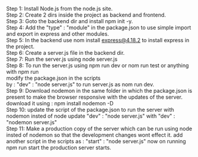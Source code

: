 Step 1: Install Node.js from the node.js site. <br>
Step 2: Create 2 dirs inside the project as backend and frontend. <br>
Step 3: Goto the backend dir and install npm init -y. <br>
Step 4: Add the "type" : "module" in the package.json to use simple import and export in express and other modules. <br>
Step 5: In the backend use nom install express@4.18.2 to install express in the project. <br>
Step 6: Create a server.js file in the backend dir. <br>
Step 7: Run the server.js using node server.js <br>
Step 8: To run the server.js using npm run dev or nom run test or anything with npm run <br>
modify the package.json in the scripts <br>
by : "dev" : "node server.js" to run server.js as nom run dev. <br>
Step 9: Download nodemon in the same folder in which the package.json is present to make the browser responsive with the updates of the server.
download it using : npm install nodemon -D
<br>
Step 10: update the script of the package.json to run the server with nodemon insted of node 
update "dev" : "node server.js" with "dev" : "nodemon server.js"
<br>
Step 11: Make a production copy of the server which can be run using node insted of nodemon so that the development changes wont effect it.
add another script in the scripts as : "start" : "node server.js" now on running npm run start the production server starts.
<br>